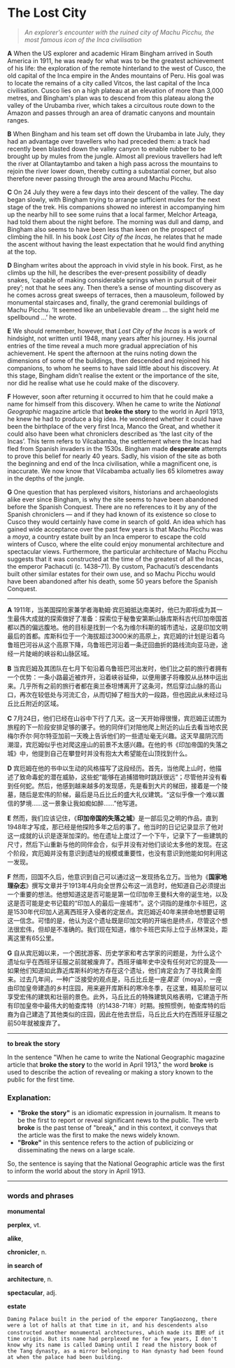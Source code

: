 # The Lost City

> *An explorer’s encounter with the ruined city of Machu Picchu, the most famous icon of the Inca civilisation*

**A**
When the US explorer and academic Hiram Bingham arrived in South America in 1911, he was ready for what was to be the greatest achievement of his life: the exploration of the remote hinterland to the west of Cusco, the old capital of the Inca empire in the Andes mountains of Peru. His goal was to locate the remains of a city called Vitcos, the last capital of the Inca civilisation. Cusco lies on a high plateau at an elevation of more than 3,000 metres, and Bingham's plan was to descend from this plateau along the valley of the Urubamba river, which takes a circuitous route down to the Amazon and passes through an area of dramatic canyons and mountain ranges.

**B**
When Bingham and his team set off down the Urubamba in late July, they had an advantage over travellers who had preceded them: a track had recently been blasted down the valley canyon to enable rubber to be brought up by mules from the jungle. Almost all previous travellers had left the river at Ollantaytambo and taken a high pass across the mountains to rejoin the river lower down, thereby cutting a substantial corner, but also therefore never passing through the area around Machu Picchu.

**C**
On 24 July they were a few days into their descent of the valley. The day began slowly, with Bingham trying to arrange sufficient mules for the next stage of the trek. His companions showed no interest in accompanying him up the nearby hill to see some ruins that a local farmer, Melchor Arteaga, had told them about the night before. The morning was dull and damp, and Bingham also seems to have been less than keen on the prospect of climbing the hill. In his book *Lost City of the Incas*, he relates that he made the ascent without having the least expectation that he would find anything at the top.

**D**
Bingham writes about the approach in vivid style in his book. First, as he climbs up the hill, he describes the ever-present possibility of deadly snakes, ‘capable of making considerable springs when in pursuit of their prey’; not that he sees any. Then there’s a sense of mounting discovery as he comes across great sweeps of terraces, then a mausoleum, followed by monumental staircases and, finally, the grand ceremonial buildings of Machu Picchu. ‘It seemed like an unbelievable dream ... the sight held me spellbound ...’ he wrote.

**E**
We should remember, however, that *Lost City of the Incas* is a work of hindsight, not written until 1948, many years after his journey. His journal entries of the time reveal a much more gradual appreciation of his achievement. He spent the afternoon at the ruins noting down the dimensions of some of the buildings, then descended and rejoined his companions, to whom he seems to have said little about his discovery. At this stage, Bingham didn’t realise the extent or the importance of the site, nor did he realise what use he could make of the discovery.

**F**
However, soon after returning it occurred to him that he could make a name for himself from this discovery. When he came to write the *National Geographic* magazine article that **broke the story** to the world in April 1913, he knew he had to produce a big idea. He wondered whether it could have been the birthplace of the very first Inca, Manco the Great, and whether it could also have been what chroniclers described as ‘the last city of the Incas’. This term refers to Vilcabamba, the settlement where the Incas had fled from Spanish invaders in the 1530s. Bingham made **desperate** attempts to prove this belief for nearly 40 years. Sadly, his vision of the site as both the beginning and end of the Inca civilisation, while a magnificent one, is inaccurate. We now know that Vilcabamba actually lies 65 kilometres away in the depths of the jungle.

**G**
One question that has perplexed visitors, historians and archaeologists alike ever since Bingham, is why the site seems to have been abandoned before the Spanish Conquest. There are no references to it by any of the Spanish chroniclers — and if they had known of its existence so close to Cusco they would certainly have come in search of gold. An idea which has gained wide acceptance over the past few years is that Machu Picchu was a *moya*, a country estate built by an Inca emperor to escape the cold winters of Cusco, where the elite could enjoy monumental architecture and spectacular views. Furthermore, the particular architecture of Machu Picchu suggests that it was constructed at the time of the greatest of all the Incas, the emperor Pachacuti (c. 1438–71). By custom, Pachacuti’s descendants built other similar estates for their own use, and so Machu Picchu would have been abandoned after his death, some 50 years before the Spanish Conquest.

---
**A** 1911年，当美国探险家兼学者海勒姆·宾厄姆抵达南美时，他已为即将成为其一生最伟大成就的探索做好了准备：探索位于秘鲁安第斯山脉库斯科古代印加帝国首都以西的偏远腹地。他的目标是找到一个名为维尔科斯的城市遗址，这是印加文明最后的首都。库斯科位于一个海拔超过3000米的高原上，宾厄姆的计划是沿着乌鲁班巴河谷从这个高原下降，乌鲁班巴河沿着一条迂回曲折的路线流向亚马逊，途经一片陡峭的峡谷和山脉区域。

**B** 当宾厄姆及其团队在七月下旬沿着乌鲁班巴河出发时，他们比之前的旅行者拥有一个优势：一条小路最近被炸开，沿着峡谷延伸，以便用骡子将橡胶从丛林中运出来。几乎所有之前的旅行者都在奥兰泰坦博离开了这条河，然后穿过山脉的高山口，再次在较低处与河流汇合，从而切掉了相当大的一段路，但也因此从未经过马丘比丘附近的区域。

**C**
7月24日，他们已经在山谷中下行了几天。这一天开始得很慢，宾厄姆正试图为旅程的下一阶段安排足够的骡子。他的同伴们对陪他爬上附近的山丘去看当地农民梅尔乔尔·阿尔特亚加前一天晚上告诉他们的一些遗址毫无兴趣。这天早晨阴沉而潮湿，宾厄姆似乎也对爬这座山的前景不太感兴趣。在他的书《印加帝国的失落之城》中，他提到自己在攀登时并没有抱太大希望能在山顶找到什么。

**D**
宾厄姆在他的书中以生动的风格描写了这段经历。首先，当他爬上山时，他描述了致命毒蛇的潜在威胁，这些蛇“能够在追捕猎物时跳跃很远”；尽管他并没有看到任何蛇。然后，他感到越来越多的发现感，先是看到大片的梯田，接着是一个陵墓，随后是宏伟的阶梯，最后是马丘比丘的盛大礼仪建筑。“这似乎像一个难以置信的梦境……这一景象让我如痴如醉……”他写道。

**E**
然而，我们应该记住，《**印加帝国的失落之城**》是一部后见之明的作品，直到1948年才写成，那已经是他探险多年之后的事了。他当时的日记记录显示了他对这一成就的认识是逐渐加深的。他在遗址上度过了一个下午，记录下了一些建筑的尺寸，然后下山重新与他的同伴会合，似乎并没有对他们谈论太多他的发现。在这个阶段，宾厄姆并没有意识到遗址的规模或重要性，也没有意识到他能如何利用这一发现。

**F**
然而，回国不久后，他意识到自己可以通过这一发现扬名立万。当他为《**国家地理杂志**》撰写文章并于1913年4月向全世界公布这一消息时，他知道自己必须提出一个重要的想法。他想知道这是否可能是第一位印加帝王曼科大帝的诞生地，以及这是否可能是史书记载的“印加人的最后一座城市”。这个词指的是维尔卡班巴，这是1530年代印加人逃离西班牙入侵者的定居点。宾厄姆近40年来拼命地想要证明这一信念。可惜的是，他认为这个遗址既是印加文明的开端也是终点，尽管这个想法很宏伟，但却是不准确的。我们现在知道，维尔卡班巴实际上位于丛林深处，距离这里有65公里。

**G**
自从宾厄姆以来，一个困扰游客、历史学家和考古学家的问题是，为什么这个遗址似乎在西班牙征服之前就被废弃了。西班牙编年史中没有任何对它的提及——如果他们知道如此靠近库斯科的地方存在这个遗址，他们肯定会为了寻找黄金而来。过去几年间，一种广泛接受的观点是，马丘比丘是一座*莫亚*（moya），一座由印加皇帝建造的乡村庄园，用来避开库斯科的寒冷冬季，在这里，精英阶层可以享受宏伟的建筑和壮丽的景色。此外，马丘比丘的特殊建筑风格表明，它建造于所有印加皇帝中最伟大的帕查库特（约1438-71年）时期。按照惯例，帕查库特的后裔为自己建造了其他类似的庄园，因此在他去世后，马丘比丘大约在西班牙征服之前50年就被废弃了。

---

**to break the story**

In the sentence "When he came to write the National Geographic magazine article that **broke the story** to the world in April 1913," the word **broke** is used to describe the action of revealing or making a story known to the public for the first time.

### Explanation:

- **"Broke the story"** is an idiomatic expression in journalism. It means to be the first to report or reveal significant news to the public. The verb **broke** is the past tense of "break," and in this context, it conveys that the article was the first to make the news widely known.
- **"Broke"** in this sentence refers to the action of publicizing or disseminating the news on a large scale.

So, the sentence is saying that the National Geographic article was the first to inform the world about the story in April 1913.

---
### words and phrases
**monumental**

**perplex**, vt.

**alike**, 

**chronicler**, n.

**in search of**

**architecture**, n.

**spectacular**, adj. 

**estate**

    Daming Palace built in the period of the emporer TangGaozong, there were a lot of halls at that time in it, and his descendents also constructed another monumental archtectures, which made its 面积 of it time origin. But its name had perplexed me for a few years, I don't know why its name is called Daming until I read the history book of the Tang dynasty, as a mirror belonging to Han dynasty had been found at when the palace had been building.
